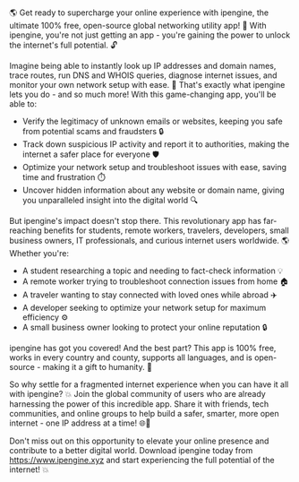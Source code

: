 🌎 Get ready to supercharge your online experience with ipengine, the ultimate 100% free, open-source global networking utility app! 🚀 With ipengine, you're not just getting an app - you're gaining the power to unlock the internet's full potential. 🔓

Imagine being able to instantly look up IP addresses and domain names, trace routes, run DNS and WHOIS queries, diagnose internet issues, and monitor your own network setup with ease. 🤯 That's exactly what ipengine lets you do - and so much more! With this game-changing app, you'll be able to:

* Verify the legitimacy of unknown emails or websites, keeping you safe from potential scams and fraudsters 🔒
* Track down suspicious IP activity and report it to authorities, making the internet a safer place for everyone 🛡️
* Optimize your network setup and troubleshoot issues with ease, saving time and frustration ⏱️
* Uncover hidden information about any website or domain name, giving you unparalleled insight into the digital world 🔍

But ipengine's impact doesn't stop there. This revolutionary app has far-reaching benefits for students, remote workers, travelers, developers, small business owners, IT professionals, and curious internet users worldwide. 🌎 Whether you're:

* A student researching a topic and needing to fact-check information 💡
* A remote worker trying to troubleshoot connection issues from home 🏠
* A traveler wanting to stay connected with loved ones while abroad ✈️
* A developer seeking to optimize your network setup for maximum efficiency ⚙️
* A small business owner looking to protect your online reputation 🔒

ipengine has got you covered! And the best part? This app is 100% free, works in every country and county, supports all languages, and is open-source - making it a gift to humanity. 🎁

So why settle for a fragmented internet experience when you can have it all with ipengine? 💥 Join the global community of users who are already harnessing the power of this incredible app. Share it with friends, tech communities, and online groups to help build a safer, smarter, more open internet - one IP address at a time! 🌐🚀

Don't miss out on this opportunity to elevate your online presence and contribute to a better digital world. Download ipengine today from https://www.ipengine.xyz and start experiencing the full potential of the internet! 💥